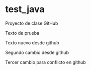 # test_java
Proyecto de clase GitHub

Texto de prueba

Texto nuevo desde github

Segundo cambio desde github

Tercer cambio para conflicto en github
